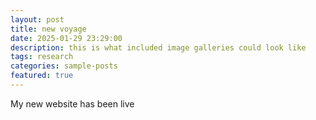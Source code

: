 ```yaml
---
layout: post
title: new voyage
date: 2025-01-29 23:29:00
description: this is what included image galleries could look like
tags: research
categories: sample-posts
featured: true
---
```


My new website has been live